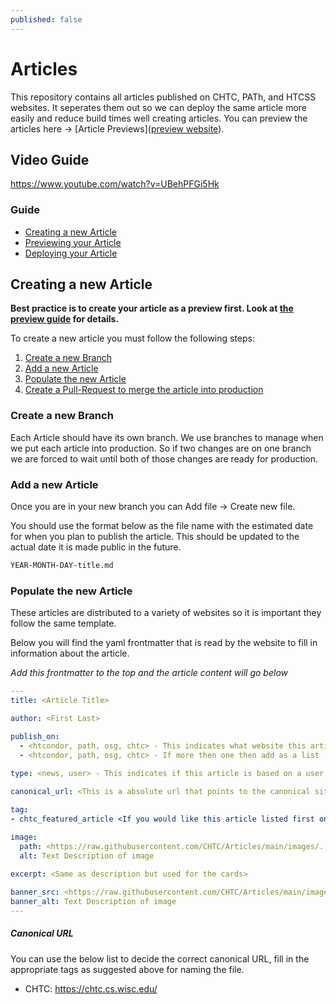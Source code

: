 ```yaml
---
published: false
---
```


# Articles
This repository contains all articles published on CHTC, PATh, and HTCSS websites. It seperates them out so we can deploy the same article more easily and reduce build times well creating articles. You can preview the articles here -> [Article Previews]([preview website](https://chtc.github.io/article-preview/)).

## Video Guide

https://www.youtube.com/watch?v=UBehPFGi5Hk

### Guide
- [Creating a new Article](#creating-a-new-article)
- [Previewing your Article](#previewing-your-article)
- [Deploying your Article](#deploying-your-article)

## Creating a new Article

**Best practice is to create your article as a preview first. Look at [the preview guide](#previewing-your-article) for details.** 

To create a new article you must follow the following steps:
1. [Create a new Branch](#create-a-new-branch)
2. [Add a new Article](#add-a-new-article)
3. [Populate the new Article](#populate-the-new-article)
4. [Create a Pull-Request to merge the article into production](#create-a-pull-request-to-merge-the-article-into-production)

### Create a new Branch

Each Article should have its own branch. We use branches to manage 
when we put each article into production. So if two changes are on 
one branch we are forced to wait until both of those changes are ready
for production.

### Add a new Article

Once you are in your new branch you can Add file -> Create new file.

You should use the format below as the file name with the estimated
date for when you plan to publish the article. This should be updated 
to the actual date it is made public in the future.

```markdown
YEAR-MONTH-DAY-title.md
```

### Populate the new Article

These articles are distributed to a variety of websites so it is 
important they follow the same template. 

Below you will find the yaml frontmatter that is read by the website 
to fill in information about the article. 

_Add this frontmatter to the top and the article content will go below_

```yaml
---
title: <Article Title>

author: <First Last>

publish_on:
  - <htcondor, path, osg, chtc> - This indicates what website this article will be shown on
  - <htcondor, path, osg, chtc> - If more then one then add as a list
  
type: <news, user> - This indicates if this article is based on a user's experience with our services or a news story about what we have done. 

canonical_url: <This is a absolute url that points to the canonical site>

tag:
- chtc_featured_article <If you would like this article listed first on the CHTC news page: Note if you add one you must remove one.> 

image:
  path: <https://raw.githubusercontent.com/CHTC/Articles/main/images/...> - An image that will populate the link preview
  alt: Text Description of image
  
excerpt: <Same as description but used for the cards>

banner_src: <https://raw.githubusercontent.com/CHTC/Articles/main/images/> - Optional - An image that will be used as a website banner
banner_alt: Text Description of image
---
```

##### Canonical URL

You can use the below list to decide the correct canonical URL, fill in the appropriate tags as suggested above for naming the file. 

- CHTC: https://chtc.cs.wisc.edu/<title>.html
- OSG: https://osg-htc.org/spotlights/<title>.html
- PATh: https://path-cc.io/news/<YEAR-MONTH-DAY-title\>/
- HTCondor: https://htcondor.org/featured-users/<YEAR-MONTH-DAY-title\>.html

### Create a Pull-Request to merge the article into production

When you are confident with your content you can create a Pull-Request,
which is a request to have your content moved to production. To do this 
go the Pull Requests tab and choose your branch as the compare branch.

Ping the people you would like to review your article,
and they will look it over make suggestions/approve your article.

At this point it can be merged into main.

### Things to remember when working in this folder

- `date` is omitted on purpose, Jekyll populates this field from the filename.
    - Discrepancy in front matter and filename dates can cause unexpected results

- All images must be absolute
    - As these images will be served from a variety of folders and depths you must use an absolute url 
    - Absolute URL to use: `https://raw.githubusercontent.com/CHTC/Articles/main/images/`
    - You should put all of your articles in the main folder and import from there even in the dev branch
  
## Previewing your Article
  
Best practice is to create your article in our development
branch first so that you can view it as if it was in production.

To view your article in development you must:
- Change into the development branch
  - You can do this with the github navigation or click [here](https://github.com/CHTC/Articles/tree/development)
- Create a new file
  - This will use the same logic as steps [2](#add-a-new-article) and [3](#populate-a-new-article) of the guide above.
- View your article
  - When you commit your changes you can view your article ( after a couple of minutes to process ) on the [preview website](https://chtc.github.io/article-preview/)
- When you are ready to move this article to production you can copy and paste this article and its images using the [Creating a new Article](#creating-a-new-article) guide. 
- You can see if your change has been made to the website by following the top build [here](https://github.com/CHTC/article-preview/actions/workflows/pages/pages-build-deployment). After this circle is green it will be live on the preview page. 

## Deploying your Article
  
[Video Example Of Process Below](https://youtu.be/2quR18qo7FQ)

**If using preview ability wait 15 minutes after last change to make PRs so the preview website can build.**
  
Process:
  
1. Create the PRs on all the websites

- [CHTC Create PR](https://github.com/CHTC/chtc-website-source/compare/master...preview-update-submodules)
- [OSG Create PR](https://github.com/osg-htc/osg-htc.github.io/compare/master...preview-update-submodules)
- [PATh Create PR](https://github.com/path-cc/path-cc.github.io/compare/master...preview-update-submodules)
- [HTCondor Create PR](https://github.com/htcondor/htcondor-web/compare/master...preview-update-submodules)

2. Paste and Check Preview Site ( Not required )

- [CHTC Submodule Update Preview](https://chtc.github.io/web-preview/preview-update-submodules)
- [OSG Submodule Update Preview](https://osg-htc.org/web-preview/preview-update-submodules)
- [PATh Submodule Update Preview](https://path-cc.io/web-preview/preview-update-submodules)
- [HTCondor Submodule Update Preview](https://htcondor.com/web-preview/preview-update-submodules)

3. Get a review
  - Feel free to request CannonLock
  - If you want reviewer to merge if it looks good, then let them know in the PR comments/description
  
4. Merge Pull Request

